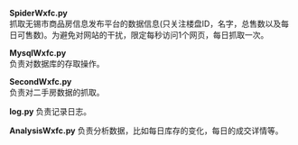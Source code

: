 **SpiderWxfc.py**  
  抓取无锡市商品房信息发布平台的数据信息(只关注楼盘ID，名字，总售数以及每日可售数)。为避免对网站的干扰，限定每秒访问1个网页，每日抓取一次。

**MysqlWxfc.py**  
  负责对数据库的存取操作。

**SecondWxfc.py**  
  负责对二手房数据的抓取。

**log.py**
  负责记录日志。

**AnalysisWxfc.py**
  负责分析数据，比如每日库存的变化，每日的成交详情等。
